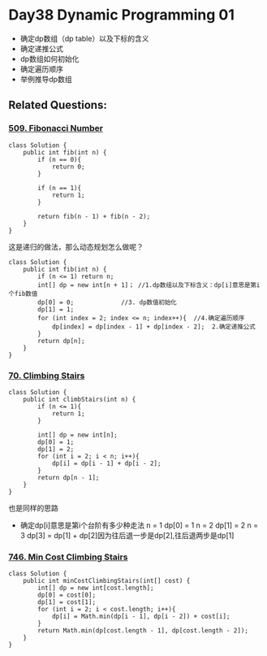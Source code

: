 # Day38 Dynamic Programming 01
- 确定dp数组（dp table）以及下标的含义
- 确定递推公式
- dp数组如何初始化
- 确定遍历顺序
- 举例推导dp数组

## Related Questions:
### [509. Fibonacci Number](https://leetcode.com/problems/fibonacci-number/description/)
```
class Solution {
    public int fib(int n) {
        if (n == 0){
            return 0;
        }

        if (n == 1){
            return 1;
        }

        return fib(n - 1) + fib(n - 2);
    }
}
```
这是递归的做法，那么动态规划怎么做呢？
```
class Solution {
    public int fib(int n) {
        if (n <= 1) return n;             
        int[] dp = new int[n + 1]； //1.dp数组以及下标含义：dp[i]意思是第i个fib数值
        dp[0] = 0;             //3. dp数值初始化
        dp[1] = 1;
        for (int index = 2; index <= n; index++){  //4.确定遍历顺序
            dp[index] = dp[index - 1] + dp[index - 2];  2.确定递推公式
        }
        return dp[n];
    }
}
```

### [70. Climbing Stairs](https://leetcode.com/problems/climbing-stairs/)
```
class Solution {
    public int climbStairs(int n) {
        if (n <= 1){
            return 1;
        }
        
        int[] dp = new int[n];
        dp[0] = 1;
        dp[1] = 2;
        for (int i = 2; i < n; i++){
            dp[i] = dp[i - 1] + dp[i - 2];
        }
        return dp[n - 1];
    }
}
```
也是同样的思路
- 确定dp[i]意思是第i个台阶有多少种走法
n = 1      dp[0] = 1
n = 2      dp[1] = 2
n = 3      dp[3] = dp[1] + dp[2]因为往后退一步是dp[2],往后退两步是dp[1]

### [746. Min Cost Climbing Stairs](https://leetcode.com/problems/min-cost-climbing-stairs/description/)
```
class Solution {
    public int minCostClimbingStairs(int[] cost) {
        int[] dp = new int[cost.length];
        dp[0] = cost[0];
        dp[1] = cost[1];
        for (int i = 2; i < cost.length; i++){
            dp[i] = Math.min(dp[i - 1], dp[i - 2]) + cost[i];
        }
        return Math.min(dp[cost.length - 1], dp[cost.length - 2]);
    }
}
```
